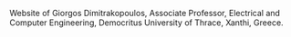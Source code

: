 Website of Giorgos Dimitrakopoulos, Associate Professor, Electrical and Computer Engineering, Democritus University of Thrace, Xanthi, Greece.
